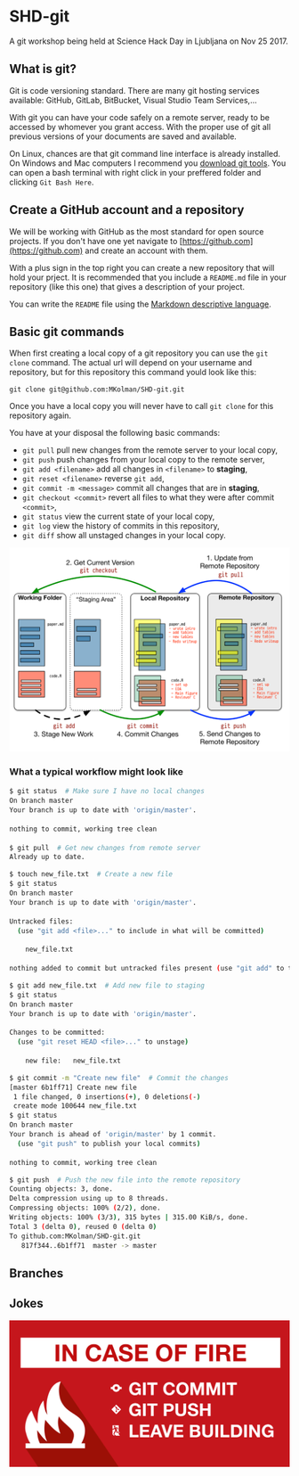 # SHD-git
A git workshop being held at Science Hack Day in Ljubljana on Nov 25 2017.

## What is git?

Git is code versioning standard. There are many git hosting services available: GitHub, GitLab, BitBucket, Visual Studio Team Services,...

With git you can have your code safely on a remote server, ready to be accessed by whomever you grant access. With the proper use of git all previous versions of your documents are saved and available.

On Linux, chances are that git command line interface is already installed. On Windows and Mac computers I recommend you [download git tools](https://git-scm.com/downloads). You can open a bash terminal with right click in your preffered folder and clicking `Git Bash Here`.

## Create a GitHub account and a repository

We will be working with GitHub as the most standard for open source projects. If you don't have one yet navigate to [https://github.com](https://github.com) and create an account with them.

With a plus sign in the top right you can create a new repository that will hold your prject. It is recommended that you include a `README.md` file in your repository (like this one) that gives a description of your project.

You can write the `README` file using the [Markdown descriptive language](https://github.com/adam-p/markdown-here/wiki/Markdown-Cheatsheet).

## Basic git commands

When first creating a local copy of a git repository you can use the `git clone` command. The actual url will depend on your username and repository, but for this repository this command yould look like this:
```
git clone git@github.com:MKolman/SHD-git.git
```
Once you have a local copy you will never have to call `git clone` for this repository again.

You have at your disposal the following basic commands:
 - `git pull` pull new changes from the remote server to your local copy,
 - `git push` push changes from your local copy to the remote server,
 - `git add <filename>` add all changes in `<filename>` to __staging__,
 - `git reset <filename>` reverse `git add`,
 - `git commit -m <message>` commit all changes that are in __staging__,
 - `git checkout <commit>` revert all files to what they were after commit `<commit>`,
 - `git status` view the current state of your local copy,
 - `git log` view the history of commits in this repository,
 - `git diff` show all unstaged changes in your local copy.

![git basics](img/git-basic.png)

### What a typical workflow might look like
```bash
$ git status  # Make sure I have no local changes
On branch master
Your branch is up to date with 'origin/master'.

nothing to commit, working tree clean

$ git pull  # Get new changes from remote server
Already up to date.
```
```bash
$ touch new_file.txt  # Create a new file
$ git status
On branch master
Your branch is up to date with 'origin/master'.

Untracked files:
  (use "git add <file>..." to include in what will be committed)

    new_file.txt

nothing added to commit but untracked files present (use "git add" to track)
```
```bash
$ git add new_file.txt  # Add new file to staging
$ git status
On branch master
Your branch is up to date with 'origin/master'.

Changes to be committed:
  (use "git reset HEAD <file>..." to unstage)

    new file:   new_file.txt
```
```bash
$ git commit -m "Create new file"  # Commit the changes
[master 6b1ff71] Create new file
 1 file changed, 0 insertions(+), 0 deletions(-)
 create mode 100644 new_file.txt
$ git status
On branch master
Your branch is ahead of 'origin/master' by 1 commit.
  (use "git push" to publish your local commits)

nothing to commit, working tree clean
```
```bash
$ git push  # Push the new file into the remote repository
Counting objects: 3, done.
Delta compression using up to 8 threads.
Compressing objects: 100% (2/2), done.
Writing objects: 100% (3/3), 315 bytes | 315.00 KiB/s, done.
Total 3 (delta 0), reused 0 (delta 0)
To github.com:MKolman/SHD-git.git
   817f344..6b1ff71  master -> master
```

## Branches



## Jokes
![git fire](img/git-fire.png)
